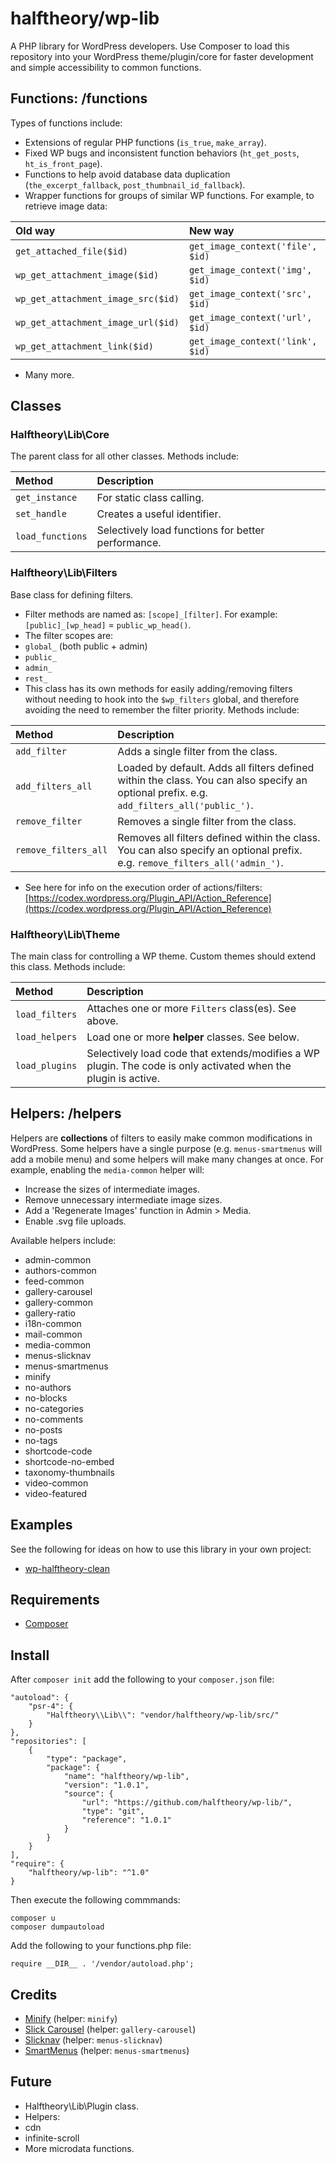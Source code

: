# halftheory/wp-lib
A PHP library for WordPress developers. Use Composer to load this repository into your WordPress theme/plugin/core for faster development and simple accessibility to common functions.

## Functions: /functions
Types of functions include:

- Extensions of regular PHP functions (`is_true`, `make_array`).
- Fixed WP bugs and inconsistent function behaviors (`ht_get_posts`, `ht_is_front_page`).
- Functions to help avoid database data duplication (`the_excerpt_fallback`, `post_thumbnail_id_fallback`).
- Wrapper functions for groups of similar WP functions. For example, to retrieve image data:

Old way | New way
:--- | :---
`get_attached_file($id)` | `get_image_context('file', $id)`
`wp_get_attachment_image($id)` | `get_image_context('img', $id)`
`wp_get_attachment_image_src($id)` | `get_image_context('src', $id)`
`wp_get_attachment_image_url($id)` | `get_image_context('url', $id)`
`wp_get_attachment_link($id)` | `get_image_context('link', $id)`

- Many more.

## Classes
### Halftheory\Lib\Core
The parent class for all other classes. Methods include:

Method | Description
:--- | :---
`get_instance` | For static class calling.
`set_handle` | Creates a useful identifier.
`load_functions` | Selectively load functions for better performance.

### Halftheory\Lib\Filters
Base class for defining filters.

- Filter methods are named as: `[scope]_[filter]`. For example: `[public]_[wp_head]` = `public_wp_head()`.
- The filter scopes are:
 - `global_` (both public + admin)
 - `public_`
 - `admin_`
 - `rest_`
- This class has its own methods for easily adding/removing filters without needing to hook into the `$wp_filters` global, and therefore avoiding the need to remember the filter priority. Methods include:

Method | Description
:--- | :---
`add_filter` | Adds a single filter from the class.
`add_filters_all` | Loaded by default. Adds all filters defined within the class. You can also specify an optional prefix. e.g. `add_filters_all('public_')`.
`remove_filter` | Removes a single filter from the class.
`remove_filters_all` | Removes all filters defined within the class. You can also specify an optional prefix. e.g. `remove_filters_all('admin_')`.

- See here for info on the execution order of actions/filters: [https://codex.wordpress.org/Plugin_API/Action_Reference](https://codex.wordpress.org/Plugin_API/Action_Reference)

### Halftheory\Lib\Theme
The main class for controlling a WP theme. Custom themes should extend this class. Methods include:

Method | Description
:--- | :---
`load_filters` | Attaches one or more `Filters` class(es). See above.
`load_helpers` | Load one or more **helper** classes. See below.
`load_plugins` | Selectively load code that extends/modifies a WP plugin. The code is only activated when the plugin is active.

## Helpers: /helpers
Helpers are **collections** of filters to easily make common modifications in WordPress. Some helpers have a single purpose (e.g. `menus-smartmenus` will add a mobile menu) and some helpers will make many changes at once. For example, enabling the `media-common` helper will:

- Increase the sizes of intermediate images.
- Remove unnecessary intermediate image sizes.
- Add a 'Regenerate Images' function in Admin > Media.
- Enable .svg file uploads.

Available helpers include:

- admin-common
- authors-common
- feed-common
- gallery-carousel
- gallery-common
- gallery-ratio
- i18n-common
- mail-common
- media-common
- menus-slicknav
- menus-smartmenus
- minify
- no-authors
- no-blocks
- no-categories
- no-comments
- no-posts
- no-tags
- shortcode-code
- shortcode-no-embed
- taxonomy-thumbnails
- video-common
- video-featured

## Examples
See the following for ideas on how to use this library in your own project:

- [wp-halftheory-clean](https://github.com/halftheory/wp-halftheory-clean/)

## Requirements
- [Composer](https://getcomposer.org/download/)

## Install
After `composer init` add the following to your `composer.json` file:

```
"autoload": {
    "psr-4": {
        "Halftheory\\Lib\\": "vendor/halftheory/wp-lib/src/"
    }
},
"repositories": [
    {
        "type": "package",
        "package": {
            "name": "halftheory/wp-lib",
            "version": "1.0.1",
            "source": {
                "url": "https://github.com/halftheory/wp-lib/",
                "type": "git",
                "reference": "1.0.1"
            }
        }
    }
],
"require": {
    "halftheory/wp-lib": "^1.0"
}
```
Then execute the following commmands:

```
composer u
composer dumpautoload
```
Add the following to your functions.php file:

```
require __DIR__ . '/vendor/autoload.php';
```

## Credits
- [Minify](https://github.com/mrclay/minify/) (helper: `minify`)
- [Slick Carousel](https://kenwheeler.github.io/slick/) (helper: `gallery-carousel`)
- [Slicknav](https://computerwolf.github.io/SlickNav/) (helper: `menus-slicknav`)
- [SmartMenus](https://www.smartmenus.org/) (helper: `menus-smartmenus`)

## Future
- Halftheory\Lib\Plugin class.
- Helpers:
 - cdn
 - infinite-scroll
- More microdata functions.
